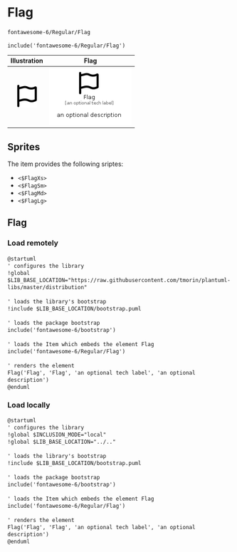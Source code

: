 # Flag


```text
fontawesome-6/Regular/Flag
```

```text
include('fontawesome-6/Regular/Flag')
```



| Illustration | Flag |
| :---: | :---: |
| ![illustration for Illustration](../../fontawesome-6/Regular/Flag.png) | ![illustration for Flag](../../fontawesome-6/Regular/Flag.Local.png) |



## Sprites
The item provides the following sriptes:

- `<$FlagXs>`
- `<$FlagSm>`
- `<$FlagMd>`
- `<$FlagLg>`





## Flag

### Load remotely
```plantuml
@startuml
' configures the library
!global $LIB_BASE_LOCATION="https://raw.githubusercontent.com/tmorin/plantuml-libs/master/distribution"

' loads the library's bootstrap
!include $LIB_BASE_LOCATION/bootstrap.puml

' loads the package bootstrap
include('fontawesome-6/bootstrap')

' loads the Item which embeds the element Flag
include('fontawesome-6/Regular/Flag')

' renders the element
Flag('Flag', 'Flag', 'an optional tech label', 'an optional description')
@enduml
```

### Load locally
```plantuml
@startuml
' configures the library
!global $INCLUSION_MODE="local"
!global $LIB_BASE_LOCATION="../.."

' loads the library's bootstrap
!include $LIB_BASE_LOCATION/bootstrap.puml

' loads the package bootstrap
include('fontawesome-6/bootstrap')

' loads the Item which embeds the element Flag
include('fontawesome-6/Regular/Flag')

' renders the element
Flag('Flag', 'Flag', 'an optional tech label', 'an optional description')
@enduml
```

